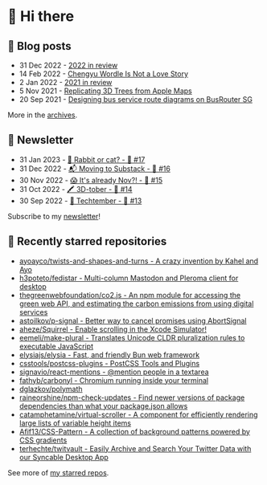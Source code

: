 # 👋 Hi there

## 📝 Blog posts

<!-- feed start -->
- 31 Dec 2022 - [2022 in review](https://cheeaun.com/blog/2022/12/2022-in-review/)
- 14 Feb 2022 - [Chengyu Wordle Is Not a Love Story](https://cheeaun.com/blog/2022/02/chengyu-wordle-is-not-a-love-story/)
- 2 Jan 2022 - [2021 in review](https://cheeaun.com/blog/2022/01/2021-in-review/)
- 5 Nov 2021 - [Replicating 3D Trees from Apple Maps](https://cheeaun.com/blog/2021/11/replicating-3d-trees-apple-maps/)
- 20 Sep 2021 - [Designing bus service route diagrams on BusRouter SG](https://cheeaun.com/blog/2021/09/bus-service-route-diagrams-busrouter-sg/)
<!-- feed end -->

More in the [archives](https://cheeaun.com/blog/archives/).

## 📰 Newsletter

<!-- newsletter start -->
- 31 Jan 2023 - [🧧 Rabbit or cat? - 🥫 #17](https://cheeaun.substack.com/p/rabbit-or-cat-17)
- 31 Dec 2022 - [📬 Moving to Substack - 🥫 #16](https://cheeaun.substack.com/p/moving-to-substack-16)
- 30 Nov 2022 - [😱 It's already Nov?! - 🥫 #15](https://cheeaun.substack.com/p/it-s-already-nov-15-1433832)
- 31 Oct 2022 - [🖍️ 3D-tober - 🥫 #14](https://cheeaun.substack.com/p/3d-tober-14-1385284)
- 30 Sep 2022 - [🍎 Techtember - 🥫 #13](https://cheeaun.substack.com/p/techtember-13-1335515)
<!-- newsletter end -->

Subscribe to my [newsletter](https://cheeaun.substack.com/)!

## 🌟 Recently starred repositories

<!-- starred repos start -->
- [ayoayco/twists-and-shapes-and-turns - A crazy invention by Kahel and Ayo](https://github.com/ayoayco/twists-and-shapes-and-turns)
- [h3poteto/fedistar - Multi-column Mastodon and Pleroma client for desktop](https://github.com/h3poteto/fedistar)
- [thegreenwebfoundation/co2.js - An npm module for accessing the green web API, and estimating the carbon emissions from using digital services](https://github.com/thegreenwebfoundation/co2.js)
- [astoilkov/p-signal - Better way to cancel promises using AbortSignal](https://github.com/astoilkov/p-signal)
- [aheze/Squirrel - Enable scrolling in the Xcode Simulator!](https://github.com/aheze/Squirrel)
- [eemeli/make-plural - Translates Unicode CLDR pluralization rules to executable JavaScript](https://github.com/eemeli/make-plural)
- [elysiajs/elysia - Fast, and friendly Bun web framework](https://github.com/elysiajs/elysia)
- [csstools/postcss-plugins - PostCSS Tools and Plugins](https://github.com/csstools/postcss-plugins)
- [signavio/react-mentions - @mention people in a textarea](https://github.com/signavio/react-mentions)
- [fathyb/carbonyl - Chromium running inside your terminal](https://github.com/fathyb/carbonyl)
- [dglazkov/polymath](https://github.com/dglazkov/polymath)
- [raineorshine/npm-check-updates - Find newer versions of package dependencies than what your package.json allows](https://github.com/raineorshine/npm-check-updates)
- [catamphetamine/virtual-scroller - A component for efficiently rendering large lists of variable height items](https://github.com/catamphetamine/virtual-scroller)
- [Afif13/CSS-Pattern - A collection of background patterns powered by CSS gradients](https://github.com/Afif13/CSS-Pattern)
- [terhechte/twitvault - Easily Archive and Search Your Twitter Data with our Syncable Desktop App](https://github.com/terhechte/twitvault)
<!-- starred repos end -->

See more of [my starred repos](https://github.com/stars/cheeaun/).
